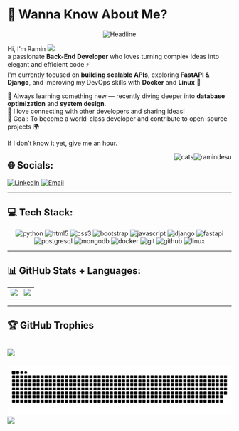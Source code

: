 # 🌊 Wanna Know About Me?

<p align="center">
  <img src="https://readme-typing-svg.demolab.com?font=Fira+Code&weight=600&size=24&duration=3000&pause=1000&color=447FF7&center=true&vCenter=true&width=435&lines=BackEnd+Developer;" alt="Headline" />
</p>


Hi, I’m Ramin <img src="https://media.giphy.com/media/hvRJCLFzcasrR4ia7z/giphy.gif" width="16" /></h1><br>
 a passionate **Back-End Developer** who loves turning complex ideas into elegant and efficient code ⚡  
I'm currently focused on **building scalable APIs**, exploring **FastAPI & Django**, and improving my DevOps skills with **Docker** and **Linux** 🐧  

🧠 Always learning something new — recently diving deeper into **database optimization** and **system design**.  
💬 I love connecting with other developers and sharing ideas!  
🎯 Goal: To become a world-class developer and contribute to open-source projects 🌍 

If I don’t know it yet, give me an hour.

<img align="right" src="https://komarev.com/ghpvc/?username=ramindesu&label=Profile%20views&color=23CE6B&style=for-the-badge" alt="ramindesu" />

<img align="right" src="https://user-images.githubusercontent.com/73097560/115834477-dbab4500-a447-11eb-908a-139a6edaec5c.gif" alt="cats" />

## 🌐 Socials:
[![LinkedIn](https://img.shields.io/badge/LinkedIn-%230077B5.svg?logo=linkedin&logoColor=white)](https://www.linkedin.com/in/ramin-desu-5428b6359) 
[![Email](https://img.shields.io/badge/Email-D14836?logo=gmail&logoColor=white)](mailto:ramindesu88@gmail.com) 

---

## 💻 Tech Stack:

<div align="center">
  <img src="https://skillicons.dev/icons?i=py" height="60" alt="python" />
  <img src="https://cdn.jsdelivr.net/gh/devicons/devicon/icons/html5/html5-original.svg" height="60" alt="html5" />
  <img src="https://cdn.jsdelivr.net/gh/devicons/devicon/icons/css3/css3-original.svg" height="60" alt="css3" />
  <img src="https://cdn.jsdelivr.net/gh/devicons/devicon/icons/bootstrap/bootstrap-original.svg" height="60" alt="bootstrap" />
  <img src="https://cdn.jsdelivr.net/gh/devicons/devicon/icons/javascript/javascript-original.svg" height="60" alt="javascript" />
  <img src="https://cdn.jsdelivr.net/gh/devicons/devicon/icons/django/django-plain.svg" height="60" alt="django" />
  <img src="https://cdn.jsdelivr.net/gh/devicons/devicon/icons/fastapi/fastapi-original.svg" height="60" alt="fastapi" />
  <img src="https://cdn.jsdelivr.net/gh/devicons/devicon/icons/postgresql/postgresql-original.svg" height="60" alt="postgresql" />
  <img src="https://cdn.jsdelivr.net/gh/devicons/devicon/icons/mongodb/mongodb-original.svg" height="60" alt="mongodb" />
  <img src="https://cdn.jsdelivr.net/gh/devicons/devicon/icons/docker/docker-original.svg" height="60" alt="docker" />
  <img src="https://cdn.jsdelivr.net/gh/devicons/devicon/icons/git/git-original.svg" height="60" alt="git" />
  <img src="https://cdn.jsdelivr.net/gh/devicons/devicon/icons/github/github-original.svg" height="60" alt="github" />
  <img src="https://cdn.jsdelivr.net/gh/devicons/devicon/icons/linux/linux-original.svg" height="60" alt="linux" />
</div>

---

## 📊 GitHub Stats + Languages:

<table>
  <tr>
    <td>
      <img src="https://nirzak-streak-stats.vercel.app/?user=ramindesu&theme=dark&hide_border=false" />
    </td>
    <td>
      <img src="https://github-readme-stats.vercel.app/api/top-langs/?username=ramindesu&layout=compact&theme=dark&hide_border=false" />
    </td>
  </tr>
</table>

---

## 🏆 GitHub Trophies

![](https://github-profile-trophy.vercel.app/?username=ramindesu&theme=radical&no-frame=true&no-bg=true&margin-w=4)
---

![snake gif](https://github.com/ramindesu/ramindesu/blob/output/github-contribution-grid-snake.svg)
[![](https://visitcount.itsvg.in/api?id=ramindesu&icon=0&color=0)](https://visitcount.itsvg.in)

<!-- Proudly created with GPRM ( https://gprm.itsvg.in ) -->
